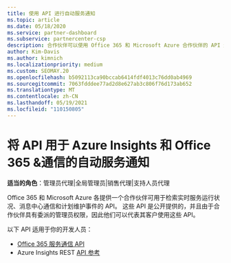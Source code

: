 ```yaml
---
title: 使用 API 进行自动服务通知
ms.topic: article
ms.date: 05/18/2020
ms.service: partner-dashboard
ms.subservice: partnercenter-csp
description: 合作伙伴可以使用 Office 365 和 Microsoft Azure 合作伙伴的 API 进行实时服务运行状况、消息中心通信和计划内维护事件。
author: Kim-Davis
ms.author: kimnich
ms.localizationpriority: medium
ms.custom: SEOMAY.20
ms.openlocfilehash: b5092113ca90bccab6414fdf4013c76dd0ab4969
ms.sourcegitcommit: 7063fdddee77ad2d8e627ab3c806f76d173ab652
ms.translationtype: MT
ms.contentlocale: zh-CN
ms.lasthandoff: 05/19/2021
ms.locfileid: "110150805"
---
```

# <a name="use-apis-for-automated-service-notifications-for-azure-insights--office-365-service-communications"></a>将 API 用于 Azure Insights 和 Office 365 &通信的自动服务通知

**适当的角色**：管理员代理|全局管理员|销售代理|支持人员代理

Office 365 和 Microsoft Azure 各提供一个合作伙伴可用于检索实时服务运行状况、消息中心通信和计划维护事件的 API。 这些 API 是公开提供的，并且由于合作伙伴具有委派的管理员权限，因此他们可以代表其客户使用这些 API。

以下 API 适用于你的开发人员：

- [Office 365 服务通信 API](/office/office-365-management-api/office-365-service-communications-api-reference)
- Azure Insights REST [API 参考](/rest/api/monitor/)
